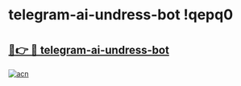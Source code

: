 # telegram-ai-undress-bot !qepq0

# <h2><a href="https://ml6a04.esa.edu.pl?title=telegram-ai-undress-bot&ref=qepq0">🔗👉 🔴 telegram-ai-undress-bot</a></h2>

[![acn](https://github.com/user-attachments/assets/0f9c940e-d8b0-45ae-aac7-cd30a18b3e1c)](https://ml6a04.esa.edu.pl?title=telegram-ai-undress-bot&ref=qepq0)


